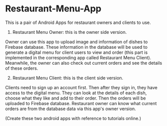 # Restaurant-Menu-App

This is a pair of Android Apps for restaurant owners and clients to use. 

1. Restaurant Menu Owner: this is the owner side version. 

Owner can use this app to upload image and information of dishes to Firebase database. These information in the database will be used to generate a digital menu for client users to view and order (this part is implemented in the corresponding app called Restaurant Menu Client). Meanwhile, the owner can also check out current orders and see the details of these orders.

2. Restaurant Menu Client: this is the client side version.

Clients need to sign up an account first. Then after they sign in, they have access to the digital menu. They can look at the details of each dish, choose what they like and add to their order. Then the orders will be uploaded to Firebase database. Restaurant owner can know what current orders are from the database data via this app's owner version.

(Create these two android apps with reference to tutorials online.)
